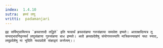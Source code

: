 ```yaml
---
index:  1.4.10
sutra:  ह्रस्वं लघु
vritti:  padamanjari
---
```


	इह सर्पिष्ट्वामित्यत्र `ह्रस्वात्तादौ तद्धिते` इति षत्वार्थं ह्रस्वसंज्ञया गरुसंज्ञाया समावेश इष्यते। अततक्षदित्यत्र तु सन्वद्भावनिवृत्त्यर्थं लघुसंज्ञाया गुरुसंज्ञया बाध इष्यते। अतो ह्रस्वप्रदेशेषु संयोगपरस्यापि मात्रिकस्यग्रहणं यथा स्यात्, लघुप्रदेशेषु मा भूदिति यथाप्रदेशे संज्ञाद्वयं कर्त्तव्यम्।।
